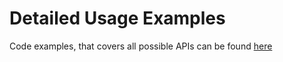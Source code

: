 # Detailed Usage Examples

Code examples, that covers all possible APIs can be found <a href="https://github.com/railsware/mailtrap-java/tree/main/examples/java/io/mailtrap/examples" target="_blank">here</a>